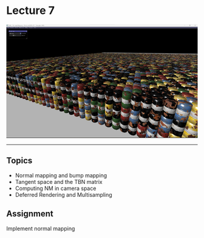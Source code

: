 # Lecture 7

<p align="center">
  <img  src="images/img.png"  height="300" width="550">
</p>

---

## Topics

* Normal mapping and bump mapping
* Tangent space and the TBN matrix
* Computing NM in camera space
* Deferred Rendering and Multisampling

## Assignment

Implement normal mapping
